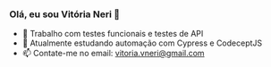 ### Olá, eu sou Vitória Neri 👋

- 🔭 Trabalho com testes funcionais e testes de API 
- 🌱 Atualmente estudando automação com Cypress e CodeceptJS
- 📫 Contate-me no email: vitoria.vneri@gmail.com

